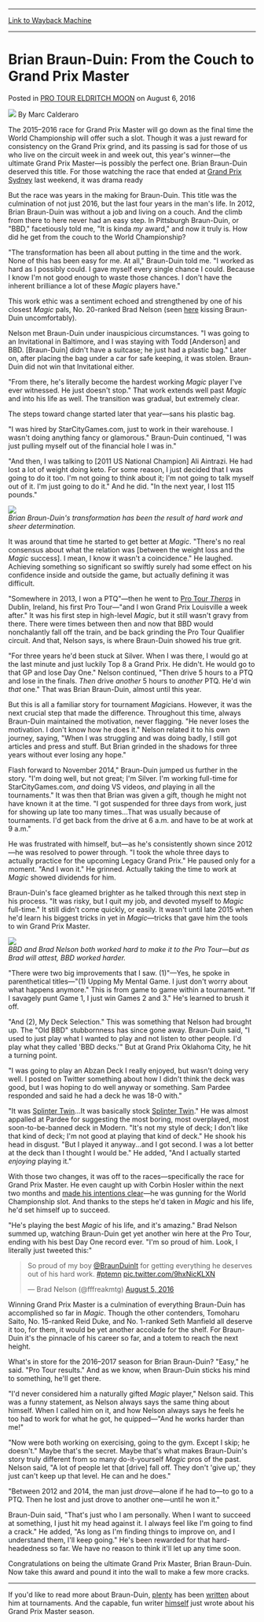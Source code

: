 
---
[Link to Wayback Machine](https://web.archive.org/web/20170215111218/http://magic.wizards.com/en/events/coverage/ptemn/brian-braun-duin-couch-grand-prix-master-2016-08-06)

[_metadata_:author]:- "Marc Calderaro"
[_metadata_:description]:- "&#13; The 2015–2016 race for Grand Prix Master will go down as the final time the World Championship will offer such a slot. Though it was a just reward for consistency on the Grand Prix grind, and its passing is sad for those of us who live on the circuit week in and week out, this year's winner—the ultimate Grand Prix Master—is possibly the perfect one. Brian Braun-Duin deserved this title. For those watching the race that ended at Grand Prix Sydney last weekend, it was drama ready&#13;"
[_metadata_:generator]:- "Drupal 7 (http://drupal.org)"
[_metadata_:node]:- "1050461"
[_metadata_:publish_date]:- "2016-08-06"
[_metadata_:source]:- "div-main-content"
[_metadata_:title]:- "Brian Braun-Duin: From the Couch to Grand Prix Master"
[_metadata_:wayback_capture_timestamp]:- "2017-02-15 11:12:18"
[_metadata_:wayback_raw_url]:- "https://web.archive.org/web/20170215111218id_/http://magic.wizards.com/en/events/coverage/ptemn/brian-braun-duin-couch-grand-prix-master-2016-08-06"
[_metadata_:wayback_url]:- "http://magic.wizards.com/en/events/coverage/ptemn/brian-braun-duin-couch-grand-prix-master-2016-08-06"
---


Brian Braun-Duin: From the Couch to Grand Prix Master
=====================================================



 Posted in [PRO TOUR ELDRITCH MOON](/en/events/coverage/ptemn)
 on August 6, 2016 






![](https://media.magic.wizards.com/styles/auth_small/public/images/person/calderaro.jpg)
By Marc Calderaro












 The 2015–2016 race for Grand Prix Master will go down as the final time the World Championship will offer such a slot. Though it was a just reward for consistency on the Grand Prix grind, and its passing is sad for those of us who live on the circuit week in and week out, this year's winner—the ultimate Grand Prix Master—is possibly the perfect one. Brian Braun-Duin deserved this title. For those watching the race that ended at [Grand Prix Sydney](http://magic.wizards.com/en/events/coverage/gpsyd16) last weekend, it was drama ready




 But the race was years in the making for Braun-Duin. This title was the culmination of not just 2016, but the last four years in the man's life. In 2012, Brian Braun-Duin was without a job and living on a couch. And the climb from there to here never had an easy step. In Pittsburgh Braun-Duin, or "BBD," facetiously told me, "It is kinda *my* award," and now it truly is. How did he get from the couch to the World Championship?




 "The transformation has been all about putting in the time and the work. None of this has been easy for me. At all," Braun-Duin told me. "I worked as hard as I possibly could. I gave myself every single chance I could. Because I know I'm not good enough to waste those chances. I don't have the inherent brilliance a lot of these *Magic* players have."




 This work ethic was a sentiment echoed and strengthened by one of his closest *Magic* pals, No. 20-ranked Brad Nelson (seen [here](http://magic.wizards.com/en/events/coverage/gpsyd16/top-5-moments#2) kissing Braun-Duin uncomfortably).



Nelson met Braun-Duin under inauspicious circumstances. "I was going to an Invitational in Baltimore, and I was staying with Todd [Anderson] and BBD. [Braun-Duin] didn't have a suitcase; he just had a plastic bag." Later on, after placing the bag under a car for safe keeping, it was stolen. Braun-Duin did not win that Invitational either.



 "From there, he's literally become the hardest working *Magic* player I've ever witnessed. He just doesn't stop." That work extends well past *Magic* and into his life as well. The transition was gradual, but extremely clear.



The steps toward change started later that year—sans his plastic bag.


"I was hired by StarCityGames.com, just to work in their warehouse. I wasn't doing anything fancy or glamorous." Braun-Duin continued, "I was just pulling myself out of the financial hole I was in."


"And then, I was talking to [2011 US National Champion] Ali Aintrazi. He had lost a lot of weight doing keto. For some reason, I just decided that I was going to do it too. I'm not going to think about it; I'm not going to talk myself out of it. I'm just going to do it." And he did. "In the next year, I lost 115 pounds."



![](https://media.wizards.com/2016/events/ptemn/Grand-Prix-Master-BBD.jpg)  
*Brian Braun-Duin's transformation has been the result of hard work and sheer determination.*




 It was around that time he started to get better at *Magic*. "There's no real consensus about what the relation was [between the weight loss and the *Magic* success]. I mean, I know it wasn't a coincidence." He laughed. Achieving something so significant so swiftly surely had some effect on his confidence inside and outside the game, but actually defining it was difficult.




 "Somewhere in 2013, I won a PTQ"—then he went to [Pro Tour *Theros*](http://magic.wizards.com/en/events/coverage/ptthe) in Dublin, Ireland, his first Pro Tour—"and I won Grand Prix Louisville a week after." It was his first step in high-level *Magic*, but it still wasn't gravy from there. There were times between then and now that BBD would nonchalantly fall off the train, and be back grinding the Pro Tour Qualifier circuit. And that, Nelson says, is where Braun-Duin showed his true grit.




 "For three years he'd been stuck at Silver. When I was there, I would go at the last minute and just luckily Top 8 a Grand Prix. He didn't. He would go to that GP and lose Day One." Nelson continued, "Then drive 5 hours to a PTQ and lose in the finals. *Then* drive *another* 5 hours to *another* PTQ. He'd win *that* one." That was Brian Braun-Duin, almost until this year.




 But this is all a familiar story for tournament *Magic*ians. However, it was the next crucial step that made the difference. Throughout this time, always Braun-Duin maintained the motivation, never flagging. "He never loses the motivation. I don't know how he does it." Nelson related it to his own journey, saying, "When I was struggling and was doing badly, I still got articles and press and stuff. But Brian grinded in the shadows for three years without ever losing any hope."




 Flash forward to November 2014," Braun-Duin jumped us further in the story. "I'm doing well, but not great; I'm Silver. I'm working full-time for StarCityGames.com, *and* doing VS videos, *and* playing in all the tournaments." It was then that Brian was given a gift, though he might not have known it at the time. "I got suspended for three days from work, just for showing up late too many times...That was usually because of tournaments. I'd get back from the drive at 6 a.m. and have to be at work at 9 a.m."




 He was frustrated with himself, but—as he's consistently shown since 2012—he was resolved to power through. "I took the whole three days to actually practice for the upcoming Legacy Grand Prix." He paused only for a moment. "And I won it." He grinned. Actually taking the time to work at *Magic* showed dividends for him.




 Braun-Duin's face gleamed brighter as he talked through this next step in his process. "It was risky, but I quit my job, and devoted myself to *Magic* full-time." It still didn't come quickly, or easily. It wasn't until late 2015 when he'd learn his biggest tricks in yet in *Magic*—tricks that gave him the tools to win Grand Prix Master.




![](https://media.wizards.com/2016/events/ptemn/BBD-and-Brad.jpg)  
*BBD and Brad Nelson both worked hard to make it to the Pro Tour—but as Brad will attest, BBD worked harder.*



"There were two big improvements that I saw. (1)"—Yes, he spoke in parenthetical titles—"(1) Upping My Mental Game. I just don't worry about what happens anymore." This is from game to game within a tournament. "If I savagely punt Game 1, I just win Games 2 and 3." He's learned to brush it off.


"And (2), My Deck Selection." This was something that Nelson had brought up. The "Old BBD" stubbornness has since gone away. Braun-Duin said, "I used to just play what I wanted to play and not listen to other people. I'd play what they called 'BBD decks.'" But at Grand Prix Oklahoma City, he hit a turning point.


"I was going to play an Abzan Deck I really enjoyed, but wasn't doing very well. I posted on Twitter something about how I didn't think the deck was good, but I was hoping to do well anyway or something. Sam Pardee responded and said he had a deck he was 18-0 with."



 "It was [Splinter Twin](http://gatherer.wizards.com/Pages/Card/Details.aspx?name=Splinter+Twin)...It was basically stock [Splinter Twin](http://gatherer.wizards.com/Pages/Card/Details.aspx?name=Splinter+Twin)." He was almost appalled at Pardee for suggesting the most boring, most overplayed, most soon-to-be-banned deck in Modern. "It's not my style of deck; I don't like that kind of deck; I'm not good at playing that kind of deck." He shook his head in disgust. "But I played it anyway...and I got second. I was a lot better at the deck than I thought I would be." He added, "And I actually started *enjoying* playing it."




 With those two changes, it was off to the races—specifically the race for Grand Prix Master. He even caught up with Corbin Hosler within the next two months and [made his intentions clear](http://magic.wizards.com/en/events/coverage/gpatl15/around-the-world-with-bbd-2015-11-14)—he was gunning for the World Championship slot. And thanks to the steps he'd taken in *Magic* and his life, he'd set himself up to succeed.




 "He's playing the best *Magic* of his life, and it's amazing." Brad Nelson summed up, watching Braun-Duin get yet another win here at the Pro Tour, ending with his best Day One record ever. "I'm so proud of him. Look, I literally just tweeted this:"




> 
> 
>  So proud of my boy [@BraunDuinIt](https://twitter.com/BraunDuinIt) for getting everything he deserves out of his hard work. [#ptemn](https://twitter.com/hashtag/ptemn?src=hash) [pic.twitter.com/9hxNicKLXN](https://t.co/9hxNicKLXN)
> 
> 
> 
>  — Brad Nelson (@fffreakmtg) [August 5, 2016](https://twitter.com/fffreakmtg/status/761475180757594112)
> 







 Winning Grand Prix Master is a culmination of everything Braun-Duin has accomplished so far in *Magic*. Though the other contenders, Tomoharu Saito, No. 15-ranked Reid Duke, and No. 1-ranked Seth Manfield all deserve it too, for them, it would be yet another accolade for the shelf. For Braun-Duin it's the pinnacle of his career so far, and a totem to reach the next height.



What's in store for the 2016–2017 season for Brian Braun-Duin? "Easy," he said. "Pro Tour results." And as we know, when Braun-Duin sticks his mind to something, he'll get there.



 "I'd never considered him a naturally gifted *Magic* player," Nelson said. This was a funny statement, as Nelson always says the same thing about himself. When I called him on it, and how Nelson always says he feels he too had to work for what he got, he quipped—"And he works harder than me!"




 "Now were both working on exercising, going to the gym. Except I skip; he doesn't." Maybe that's the secret. Maybe that's what makes Braun-Duin's story truly different from so many do-it-yourself *Magic* pros of the past. Nelson said, "A lot of people let that [drive] fall off. They don't 'give up,' they just can't keep up that level. He can and he does."




 "Between 2012 and 2014, the man just *drove*—alone if he had to—to go to a PTQ. Then he lost and just drove to another one—until he won it."



Braun-Duin said, "That's just who I am personally. When I want to succeed at something, I just hit my head against it. I always feel like I'm going to find a crack." He added, "As long as I'm finding things to improve on, and I understand them, I'll keep going." He's been rewarded for that hard-headedness so far. We have no reason to think it'll let up any time soon.


Congratulations on being the ultimate Grand Prix Master, Brian Braun-Duin. Now take this award and pound it into the wall to make a few more cracks.




---


 If you'd like to read more about Braun-Duin, [plenty](http://magic.wizards.com/en/events/coverage/gpatl15/around-the-world-with-bbd-2015-11-14) has been [written](http://magic.wizards.com/en/events/coverage/gpcle15/ready-to-break-through-2015-03-14) about him at tournaments. And the capable, fun writer [himself](http://www.channelfireball.com/articles/got-there/) just wrote about his Grand Prix Master season.








